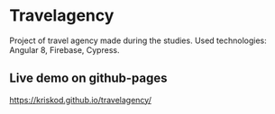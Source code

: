 # Travelagency

Project of travel agency made during the studies. 
Used technologies: Angular 8, Firebase, Cypress.

## Live demo on github-pages

https://kriskod.github.io/travelagency/
